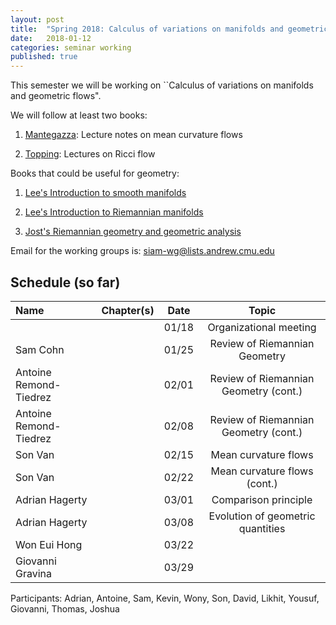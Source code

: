 ```yaml
---
layout: post
title:  "Spring 2018: Calculus of variations on manifolds and geometric flows"
date:   2018-01-12
categories: seminar working
published: true
---
```

This semester we will be working on ``Calculus of variations on manifolds and geometric flows".

We will follow at least two books:

1. [Mantegazza](http://www.springer.com/us/book/9783034801447): Lecture notes on mean curvature flows

2. [Topping](http://homepages.warwick.ac.uk/~maseq/RFnotes.html): Lectures on Ricci flow

Books that could be useful for geometry:

1. [Lee's Introduction to smooth manifolds](https://link.springer.com/book/10.1007%2F978-1-4419-9982-5)

2. [Lee's Introduction to Riemannian manifolds](https://link.springer.com/book/10.1007%2Fb98852)

3. [Jost's Riemannian geometry and geometric analysis](https://link.springer.com/book/10.1007%2F978-3-319-61860-9)

Email for the working groups is: siam-wg@lists.andrew.cmu.edu

## Schedule (so far) ##

| Name                          | Chapter(s)     | Date       | Topic                                                         |
|:-----------------------------|:--------------:|:----------------------:|:--------------------------------------------------------------:|
|                              |                | 01/18                 |   Organizational meeting          |
| Sam Cohn		       |                | 01/25                 | Review of Riemannian Geometry     |
| Antoine Remond-Tiedrez       |                | 02/01                 |Review of Riemannian Geometry (cont.)	|
| Antoine Remond-Tiedrez       |                | 02/08                 |Review of Riemannian Geometry (cont.)   |
| Son Van			|		| 02/15			| Mean curvature flows		        	|
| Son Van           |       | 02/22         | Mean curvature flows (cont.)                  |
| Adrian Hagerty    |       | 03/01        | Comparison principle      |
| Adrian Hagerty    |       | 03/08       | Evolution of geometric quantities |
| Won Eui Hong  |       | 03/22     |                   |  
| Giovanni Gravina   |       |   03/29   |           |

Participants: Adrian, Antoine, Sam, Kevin, Wony, Son, David, Likhit, Yousuf, Giovanni, Thomas, Joshua
